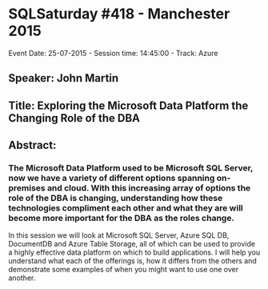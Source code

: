 # SQLSaturday #418 - Manchester 2015
Event Date: 25-07-2015 - Session time: 14:45:00 - Track: Azure
## Speaker: John Martin
## Title: Exploring the Microsoft Data Platform  the Changing Role of the DBA
## Abstract:
### The Microsoft Data Platform used to be Microsoft SQL Server, now we have a variety of different options spanning on-premises and cloud. With this increasing array of options the role of the DBA is changing, understanding how these technologies compliment each other and what they are will become more important for the DBA as the roles change. 

In this session we will look at Microsoft SQL Server, Azure SQL DB, DocumentDB and Azure Table Storage, all of which can be used to provide a highly effective data platform on which to build applications. I will help you understand what each of the offerings is, how it differs from the others and demonstrate some examples of when you might want to use one over another. 
